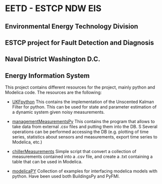 # EETD - ESTCP NDW EIS
## Environmental Energy Technology Division
## ESTCP project for Fault Detection and Diagnosis
## Naval District Washington D.C.
## Energy Information System

This project contains different resources for the project, mainly python and Modelica code. The resources are the following:

* [UKFpython](https://bitbucket.org/berkeleylab/eetd-estcp_ndw_eis/src/e6587e567beec08106400fdaeeed9030294ca2c6/UKFpython?at=master)
	This contains the implementation of the Unscented Kalman Filter for python. This can be used for state and parameter estimation of a dynamic system given noisy measurements.


* [managementMeasurementsPy](https://bitbucket.org/berkeleylab/eetd-estcp_ndw_eis/src/e6587e567beec08106400fdaeeed9030294ca2c6/manageMeasurementsPy?at=master)
	This contains the program that allows to take data from external .csv files and putting them into the DB. S
	Several operations can be performed accessing the DB (e.g. plotting of time series, statistics about sensors and measurements, export time series to Modelica, etc.)


* [chillerMeasurements](https://bitbucket.org/berkeleylab/eetd-estcp_ndw_eis/src/e6587e567beec08106400fdaeeed9030294ca2c6/chillerMeasurements?at=master)
	Simple script that convert a collection of measurements contained into a .csv file, and create a .txt containing a table that can be used in Modelica.

* [modelicaPY](https://bitbucket.org/berkeleylab/eetd-estcp_ndw_eis/src/8fe4430768ed56ad81d51e675fe5ba6b07af31a7/modelicaPY?at=master)
	Collection of examples for interfacing modelica models with python. Have been used both BuildingsPy and PyFMI.





